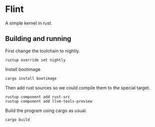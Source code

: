 # Flint
A simple kernel in rust.

## Building and running
First change the toolchain to nightly.
```
rustup override set nightly
```
Install bootimage
```
cargo install bootimage
```
Then add rust sources so we could compile them to the special target.
```
rustup component add rust-src
rustup component add llvm-tools-preview
```
Build the program using cargo as usual.
```
cargo build
```

